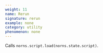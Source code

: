 ```yaml
---
weight: 11
name: Rerun
signature: rerun
example: none
category: utility
phenomenon: none
---
```

Calls `norns.script.load(norns.state.script)`.